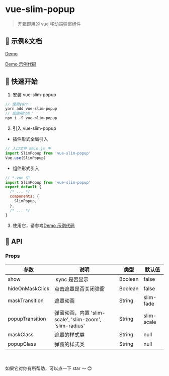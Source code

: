 # vue-slim-popup

> 开箱即用的 vue 移动端弹窗组件

## 🐠 示例&文档

[Demo](https://wannaxiao.github.io/vue-slim-popup/demo/)

[Demo 示例代码](https://github.com/wannaxiao/vue-slim-popup/blob/master/src/App.vue)

## 🚀 快速开始

1.  安装 vue-slim-popup

```js
// 使用yarn：
yarn add vue-slim-popup
// 或使用npm：
npm i -S vue-slim-popup
```

2.  引入 vue-slim-popup

- 插件形式全局引入

```js
// 入口文件 main.js 中
import SlimPopup from 'vue-slim-popup'
Vue.use(SlimPopup)
```

- 组件形式引入

```js
// *.vue 中
import SlimPopup from 'vue-slim-popup'
export default {
  /* ... */
  components: {
    SlimPopup,
  },
  /* ... */
}
```

3.  使用它，请参考[Demo 示例代码](https://github.com/wannaxiao/vue-slim-popup/blob/master/src/App.vue)

## 🔌 API

### Props

| 参数             | 说明                                                    | 类型    | 默认值     |
| ---------------- | ------------------------------------------------------- | ------- | ---------- |
| show             | .sync 是否显示                                          | Boolean | false      |
| hideOnMaskClick  | 点击遮罩是否关闭弹窗                                    | Boolean | false      |
| maskTransition   | 遮罩动画                                                | String  | slim-fade  |
| popupTransition | 弹窗动画，内置 'slim-scale', 'slim-zoom', 'slim-radius' | String  | slim-scale |
| maskClass        | 遮罩的样式类                                            | String  | null       |
| popupClass      | 弹窗的样式类                                            | String  | null       |

<br>
<br>
如果它对你有所帮助，可以点一下 star ～ 😊
